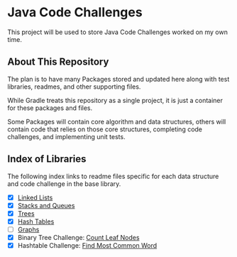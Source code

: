 # Java Code Challenges

This project will be used to store Java Code Challenges worked on my own time.

## About This Repository

The plan is to have many Packages stored and updated here along with test libraries, readmes, and other supporting files.

While Gradle treats this repository as a single project, it is just a container for these packages and files.

Some Packages will contain core algorithm and data structures, others will contain code that relies on those core structures, completing code challenges, and implementing unit tests.

## Index of Libraries

The following index links to readme files specific for each data structure and code challenge in the base library.

- [X] [Linked Lists](docs/readme-linkedlist.md)
- [X] [Stacks and Queues](docs/readme-queues.md)
- [X] [Trees](docs/readme-trees.md)
- [X] [Hash Tables](docs/readme-hashtable.md)
- [ ] [Graphs](docs/readme-graphs.md)
- [X] Binary Tree Challenge: [Count Leaf Nodes](docs/readme-leafCounterChallenge.md)
- [X] Hashtable Challenge: [Find Most Common Word](docs/readme-mostCommonWordChallenge.md)
